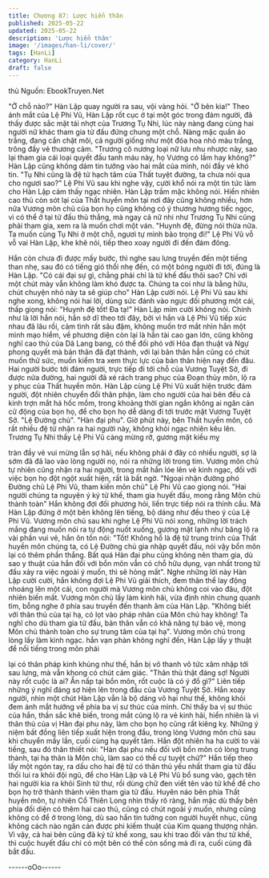 ```yaml
---
title: Chương 87: Lược hiển thân
published: 2025-05-22
updated: 2025-05-22
description: 'Lược hiển thân'
image: '/images/han-li/cover/'
tags: [HanLi]
category: HanLi
draft: false
---
```


thủ
Nguồn: EbookTruyen.Net

"Ở chỗ nào?" Hàn Lập quay người ra sau, vội vàng hỏi.
"Ở bên kia!"
Theo ánh mắt của Lệ Phi Vũ, Hàn Lập rốt cục ở tại một góc trong
đám người, đã thấy được sắc mặt tái nhợt của Trương Tụ Nhi, lúc
này nàng đang cùng hai người nữ khác tham gia tử đấu đứng
chung một chỗ. Nàng mặc quần áo trắng, đang cắn chặt môi, cả
người giống như một đóa hoa nhỏ màu trắng, trông đầy vẻ
thương cảm.
"Trương cô nương loại nữ lưu nhu nhược này, sao lại tham gia cái
loại quyết đấu tanh máu này, họ Vương có lầm hay không?" Hàn
Lập cũng không dám tin tưởng vào hai mắt của mình, nói đầy vẻ
khó tin.
"Tụ Nhi cũng là đệ tử hạch tâm của Thất tuyệt đường, ta chưa nói
qua cho ngươi sao?" Lệ Phi Vũ sau khi nghe vậy, cười khổ nói ra
một tin tức làm cho Hàn Lập cảm thấy ngạc nhiên.
Hàn Lập trầm mặc không nói.
Hiển nhiên cao thủ còn sót lại của Thất huyền môn tại nơi đây
cũng không nhiều, hơn nữa Vương môn chủ của bọn họ cũng
không có ý thương hương tiếc ngọc, vì có thể ở tại tử đấu thủ
thắng, mà ngay cả nữ nhi như Trương Tụ Nhi cũng phải tham gia,
xem ra là muốn chơi một ván.
"Huynh đệ, đừng nói thừa nữa. Ta muốn cùng Tụ Nhi ở một chỗ,
ngươi tự mình bảo trọng đi!" Lệ Phi Vũ vỗ vỗ vai Hàn Lập, khe
khẽ nói, tiếp theo xoay người đi đến đám đông.

Hắn còn chưa đi được mấy bước, thì nghe sau lưng truyền đến
một tiếng than nhẹ, sau đó có tiếng gió thổi nhẹ đến, có một bóng
người đi tới, đúng là Hàn Lập.
"Có cái đại sự gì, chẳng phải chỉ là tử khế đấu thôi sao? Chỉ với
một chút mày vẫn không làm khó được ta. Chúng ta coi như là
bằng hữu, chút chuyện nhỏ này ta sẽ giúp cho" Hàn Lập cười nói.
Lệ Phi Vũ sau khi nghe xong, không nói hai lời, dùng sức đánh
vào ngực đối phương một cái, thấp giọng nói: "Huynh đệ tốt! Đa
tạ!"
Hàn Lập mỉm cười không nói. Chính như là lời hắn nói, hắn sở dĩ
theo tới đây, bởi vì hắn và Lệ Phi Vũ tiếp xúc nhau đã lâu rồi, cảm
tình rất sâu đậm, không muốn trơ mắt nhìn hắn một mình mạo
hiểm, về phương diện còn lại là hắn tài cao gan lớn, cũng không
nghĩ cao thủ của Dã Lang bang, có thể đối phó với Hỏa đạn thuật
và Ngự phong quyết mà bản thân đã đạt thành, với lại bản thân
hắn cũng có chút muốn thử sức, muốn kiểm tra xem thực lực của
bản thân hiện nay đến đâu.
Hai người bước tới đám người, trực tiếp đi tới chỗ của Vương
Tuyệt Sở, đi được nửa đường, hai người đã xé rách trang phục
của Đoạn thủy môn, lộ ra y phục của Thất huyền môn.
Hàn Lập cùng Lệ Phi Vũ xuất hiện trước đám người, đột nhiên
chuyển đổi thân phận, làm cho người của hai bên đều cả kinh
trợn mắt há hốc mồm, trong khoảng thời gian ngắn không ai ngăn
cản cử động của bọn họ, để cho bọn họ dễ dàng đi tới trước mặt
Vương Tuyệt Sở.
"Lệ Đường chủ".
"Hàn đại phu".
Giờ phút này, bên Thất huyền môn, có rất nhiều đệ tử nhận ra hai
người này, không khỏi ngạc nhiên kêu lên.
Trương Tụ Nhi thấy Lệ Phi Vũ càng mừng rỡ, gương mặt kiều mỵ

tràn đầy vẻ vui mừng lẫn sợ hãi, nếu không phải ở đây có nhiều
người, sợ là sớm đã đã lao vào lòng người nọ, nói ra những lời
trong tim.
Vương môn chủ tự nhiên cũng nhận ra hai người, trong mắt hắn
lóe lên vẻ kinh ngạc, đối với việc bọn họ đột ngột xuất hiện, rất là
bất ngờ.
"Ngoại nhận đường phó Đường chủ Lệ Phi Vũ, tham kiến môn
chủ" Lệ Phi Vũ cao giọng nói.
"Hai người chúng ta nguyện ý ký tử khế, tham gia huyết đấu,
mong rằng Môn chủ thành toàn" Hắn không đợi đối phương hỏi,
liền trực tiếp nói ra thỉnh cầu. Mà Hàn Lập đứng ở một bên không
lên tiếng, bộ dáng như đều theo ý của Lệ Phi Vũ.
Vương môn chủ sau khi nghe Lệ Phi Vũ nói xong, những lời trách
mắng đang muốn nói ra tự động nuốt xuống, gương mặt lạnh như
băng lộ ra vài phần vui vẻ, hắn ôn tồn nói:
"Tốt! Không hổ là đệ tử trung trinh của Thất huyền môn chúng ta,
có Lệ Đường chủ gia nhập quyết đấu, nói vậy bổn môn lại có
thêm phần thắng. Bất quá Hàn đại phu cũng không nên tham gia,
dù sao y thuật của hắn đối với bổn môn vẫn có chỗ hữu dụng, vạn
nhất trong tử đấu xảy ra việc ngoài ý muốn, thì sẽ hỏng mất".
Nghe những lời này Hàn Lập cười cười, hắn không đợi Lệ Phi Vũ
giải thích, đem thân thể lay động nhoáng lên một cái, con người
mà Vương môn chủ không coi vào đâu, đột nhiên biến mất.
Vương môn chủ lấy làm kinh hãi, vừa định nhìn chung quanh tìm,
bỗng nghe ở phía sau truyền đến thanh âm của Hàn Lập.
"Không biết với thân thủ của tại hạ, có lọt vào pháp nhãn của Môn
chủ hay không! Ta nghĩ cho dù tham gia tử đấu, bản thân vẫn có
khả năng tự bảo vệ, mong Môn chủ thành toàn cho sự trung tâm
của tại hạ".
Vương môn chủ trong lòng lấy làm kinh ngạc. hắn vạn phàn
không nghĩ đến, Hàn Lập lấy y thuật để nổi tiếng trong môn phái

lại có thân pháp kinh khủng như thế, hắn bị vô thanh vô tức xâm
nhập tới sau lưng, mà vẫn khong có chút cảm giác.
"Thân thủ thật đáng sợ! Người này rốt cuộc là ai? Ẩn nấp tại bổn
môn, rốt cuộc là có ý đồ gì?" Liên tiếp những ý nghĩ đáng sợ hiện
lên trong đầu của Vương Tuyệt Sở.
Hắn xoay người, nhìn một chút Hàn Lập vẫn là bộ dáng vô hại
như thế, không khỏi đem ánh mắt hướng về phía ba vị sư thúc
của mình.
Chỉ thấy ba vị sư thúc của hắn, thần sắc khẽ biến, trong mắt cũng
lộ ra vẻ kinh hãi, hiển nhiên là vì thân thủ của vị Hàn đại phu này,
làm cho bọn họ cũng rất kiêng kỵ.
Những ý niệm bất đồng liên tiếp xuất hiện trong đầu, trong lòng
Vương môn chủ sau khi chuyển mấy lần, cuối cùng hạ quyết tâm.
Hắn đột nhiên ha ha cười to vài tiếng, sau đó thân thiết nói:
"Hàn đại phu nếu đối với bổn môn có lòng trung thành, tại hạ thân
là Môn chủ, làm sao có thể cự tuyệt chứ?"
Hắn tiếp theo lấy một ngón tay, ra dấu cho hai đệ tử có thân thủ
yếu nhất tham gia tử đấu thối lui ra khỏi đội ngũ, để cho Hàn Lập
và Lệ Phi Vũ bổ sung vào, gạch tên hai người kia ra khỏi Sinh tử
thư, rồi dùng chữ đen viết tên vào tử khế để cho bọn họ trở thành
thành viên tham gia tử đấu.
Huyên náo bên phía Thất huyền môn, tự nhiên Cổ Thiên Long
nhìn thấy rõ ràng, hắn mặc dù thấy bên phía đối diện có thêm hai
cao thủ, cũng có chút ngoài ý muốn, nhưng cũng không có để ở
trong lòng, dù sao hắn tin tưởng con người huyết nhục, cũng
không cách nào ngăn cản được phi kiếm thuật của Kim quang
thượng nhân.
Vì vậy, cả hai bên cũng đã ký tử khế xong, sau khi trao đổi văn
thư tử khế, thì cuộc huyết đấu chỉ có một bên có thể còn sống mà
đi ra, cuối cùng đã bắt đầu.

------oOo------
